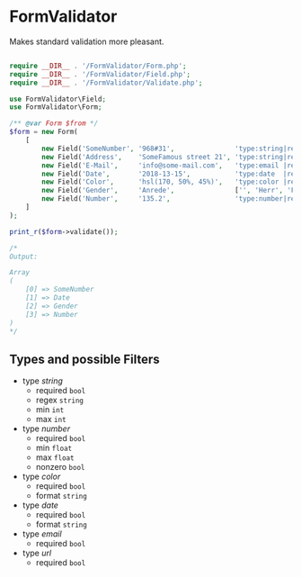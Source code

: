 # FormValidator

Makes standard validation more pleasant.

```php

require __DIR__ . '/FormValidator/Form.php';
require __DIR__ . '/FormValidator/Field.php';
require __DIR__ . '/FormValidator/Validate.php';

use FormValidator\Field;
use FormValidator\Form;

/** @var Form $from */
$form = new Form(
    [
        new Field('SomeNumber', '968#31',               'type:string|required:false|regex:/(\d{5})/'),
        new Field('Address',    'SomeFamous street 21', 'type:string|required:false|max:255'),
        new Field('E-Mail',     'info@some-mail.com',   'type:email |required:true'),
        new Field('Date',       '2018-13-15',           'type:date  |required:false|format:Y-m-d'),
        new Field('Color',      'hsl(170, 50%, 45%)',   'type:color |required:false|format:hsl'),
        new Field('Gender',     'Anrede',               ['', 'Herr', 'Frau']),
        new Field('Number',     '135.2',                'type:number|required:true|max:135.1|min:5.024'),
    ]
);

print_r($form->validate());

/*
Output:

Array
(
    [0] => SomeNumber
    [1] => Date
    [2] => Gender
    [3] => Number
)
*/

```

## Types and possible Filters

- type _string_
    - required `bool`
    - regex `string`
    - min `int`
    - max `int`
- type _number_
    - required `bool`
    - min `float`
    - max `float`
    - nonzero `bool`
- type _color_
    - required `bool`
    - format `string`
- type _date_
    - required `bool`
    - format `string`
- type _email_
    - required `bool`
- type _url_
    - required `bool`
